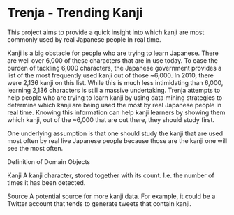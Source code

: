 Trenja - Trending Kanji
===========

This project aims to provide a quick insight into which kanji
are most commonly used by real Japanese people in real time.

Kanji is a big obstacle for people who are trying to learn Japanese.
There are well over 6,000 of these characters that are in use today.
To ease the burden of tackling 6,000 characters, the Japanese government
provides a list of the most frequently used kanji out of those ~6,000.
In 2010, there were 2,136 kanji on this list. While this is much less
intimidating than 6,000, learning 2,136 characters is still a massive
undertaking. Trenja attempts to help people who are trying to learn
kanji by using data mining strategies to determine which kanji are
being used the most by real Japanese people in real time. Knowing this
information can help kanji learners by showing them which kanji, out
of the ~6,000 that are out there, they should study first.

One underlying assumption is that one should study the kanji that are used
most often by real live Japanese people because those are the kanji
one will see the most often.


Definition of Domain Objects

Kanji
A kanji character, stored together with its count. I.e. the
number of times it has been detected.

Source
A potential source for more kanji data. For example, it could
be a Twitter account that tends to generate tweets that contain
kanji.

